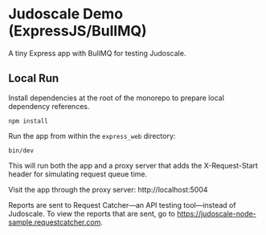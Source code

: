 # Judoscale Demo (ExpressJS/BullMQ)

A tiny Express app with BullMQ for testing Judoscale.

## Local Run

Install dependencies at the root of the monorepo to prepare local dependency references.

```shell
npm install
```

Run the app from within the `express_web` directory:

```shell
bin/dev
```

This will run both the app and a proxy server that adds the X-Request-Start header for simulating request queue time.

Visit the app through the proxy server: http://localhost:5004

Reports are sent to Request Catcher—an API testing tool—instead of Judoscale. To view the reports that are sent, go to https://judoscale-node-sample.requestcatcher.com.
